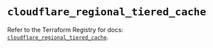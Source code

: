 # `cloudflare_regional_tiered_cache`

Refer to the Terraform Registry for docs: [`cloudflare_regional_tiered_cache`](https://registry.terraform.io/providers/cloudflare/cloudflare/5.8.2/docs/resources/regional_tiered_cache).
